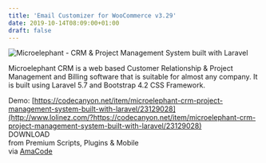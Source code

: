 ```yaml
---
title: 'Email Customizer for WooCommerce v3.29'
date: 2019-10-14T08:09:00+01:00
draft: false
---
```


![Microelephant - CRM & Project Management System built with Laravel](http://www.codelist.cc/uploads/posts/2019-10/1571036773_microelephant.jpg "Microelephant - CRM & Project Management System built with Laravel")  
  
Microelephant CRM is a web based Customer Relationship & Project Management and Billing software that is suitable for almost any company. It is built using Laravel 5.7 and Bootstrap 4.2 CSS Framework.  
  
Demo: [https://codecanyon.net/item/microelephant-crm-project-management-system-built-with-laravel/23129028](http://www.lolinez.com/?https://codecanyon.net/item/microelephant-crm-project-management-system-built-with-laravel/23129028)  
DOWNLOAD  
from Premium Scripts, Plugins & Mobile  
via [AmaCode](https://amazcode.ooo)